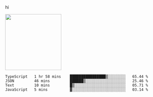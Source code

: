 hi

<img height="180em" src="https://github-readme-stats.vercel.app/api?username=AProductiveNerd&show_icons=true&hide_border=true&&count_private=true&include_all_commits=true" />

<!--START_SECTION:waka-->
```text
TypeScript   1 hr 58 mins    ████████████████▒░░░░░░░░   65.44 % 
JSON         46 mins         ██████▒░░░░░░░░░░░░░░░░░░   25.46 % 
Text         10 mins         █▒░░░░░░░░░░░░░░░░░░░░░░░   05.71 % 
JavaScript   5 mins          ▓░░░░░░░░░░░░░░░░░░░░░░░░   03.14 % 
```
<!--END_SECTION:waka-->

